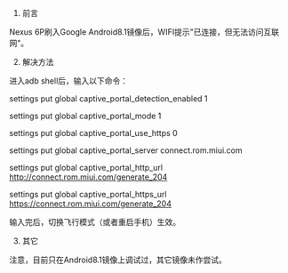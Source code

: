 1. 前言
   
Nexus 6P刷入Google Android8.1镜像后，WIFI提示"已连接，但无法访问互联网"。

2. 解决方法
   
进入adb shell后，输入以下命令：

settings put global captive_portal_detection_enabled 1

settings put global captive_portal_mode 1

settings put global captive_portal_use_https 0

settings put global captive_portal_server connect.rom.miui.com

settings put global captive_portal_http_url http://connect.rom.miui.com/generate_204

settings put global captive_portal_https_url https://connect.rom.miui.com/generate_204

输入完后，切换飞行模式（或者重启手机）生效。

3. 其它
   
注意，目前只在Android8.1镜像上调试过，其它镜像未作尝试。

